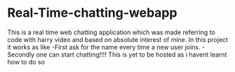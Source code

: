 # Real-Time-chatting-webapp
This is a real time web chatting application which was made  referring to code with harry video and based on absolute interest of mine.
In this project it works as like 
-First ask for the name  every time a new user joins.
-Secondly one can start  chatting!!!!
This is yet to be hosted as i havent learnt how to do so

